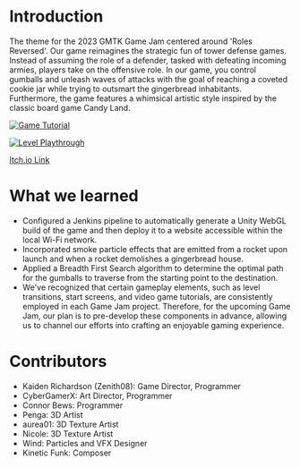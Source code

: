 # Introduction

The theme for the 2023 GMTK Game Jam centered around 'Roles Reversed'. Our game reimagines the strategic fun of tower defense games. Instead of assuming the role of a defender, tasked with defeating incoming armies, players take on the offensive role. In our game, you control gumballs and unleash waves of attacks with the goal of reaching a coveted cookie jar while trying to outsmart the gingerbread inhabitants. Furthermore, the game features a whimsical artistic style inspired by the classic board game Candy Land.

[![Game Tutorial](http://img.youtube.com/vi/3_lJQreQPQY/0.jpg)](https://www.youtube.com/watch?v=3_lJQreQPQY)

[![Level Playthrough](http://img.youtube.com/vi/VL_tq3Ca19s/0.jpg)](https://www.youtube.com/watch?v=VL_tq3Ca19s)

[Itch.io Link](https://zenith08.itch.io/cookie-crusade)

# What we learned
- Configured a Jenkins pipeline to automatically generate a Unity WebGL build of the game and then deploy it to a website accessible within the local Wi-Fi network.
- Incorporated smoke particle effects that are emitted from a rocket upon launch and when a rocket demolishes a gingerbread house.
- Applied a Breadth First Search algorithm to determine the optimal path for the gumballs to traverse from the starting point to the destination.
- We've recognized that certain gameplay elements, such as level transitions, start screens, and video game tutorials, are consistently employed in each Game Jam project. Therefore, for the upcoming Game Jam, our plan is to pre-develop these components in advance, allowing us to channel our efforts into crafting an enjoyable gaming experience.

# Contributors
- Kaiden Richardson (Zenith08): Game Director, Programmer
- CyberGamerX: Art Director, Programmer
- Connor Bews: Programmer
- Penga: 3D Artist
- aurea01: 3D Texture Artist
- Nicole:  3D Texture Artist
- Wind: Particles and VFX Designer
- Kinetic Funk: Composer

